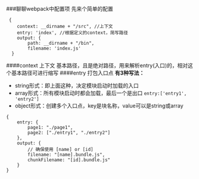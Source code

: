 ###聊聊webpack中配置项
先来个简单的配置
```
 {
    context: __dirname + "/src", //上下文
    entry: 'index', //根据定义的context，简写路径
    output: {
        path: __dirname + "/bin", 
        filename: 'index.js'
  }
```
####context 上下文
基本路径，且是绝对路径，用来解析entry(入口)的，相对这个基本路径可进行缩写
####entry 打包入口点
**有3种写法：**
+ string形式：即上面这种，决定模块启动时加载的入口
+ array形式：所有模块启动时都会加载，最后一个是出口 `entry:['entry1', 'entry2']`
+ object形式：创建多个入口点，key是块名称，value可以是string或array
```
{
    entry: {
        page1: "./page1",
        page2: ["./entry1", "./entry2"]
    },
    output: {
        // 确保使用 [name] or [id]
        filename: "[name].bundle.js",
        chunkFilename: "[id].bundle.js"
    }
}
```

